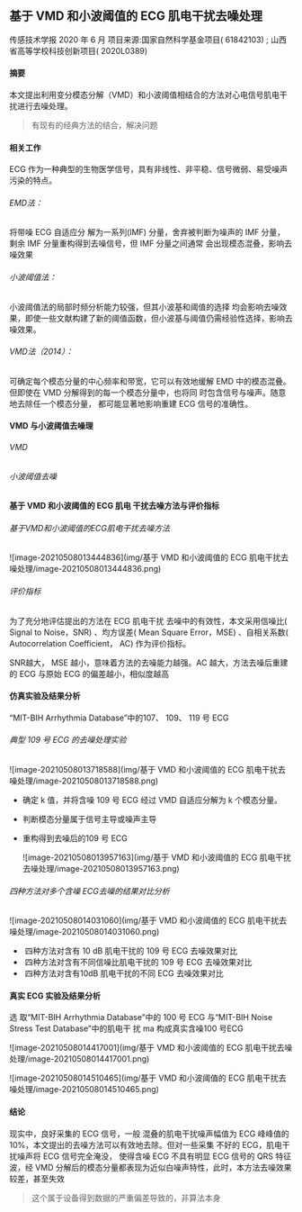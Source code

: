 ## 基于 VMD 和小波阈值的 ECG 肌电干扰去噪处理

传感技术学报 2020 年 6 月 项目来源:国家自然科学基金项目( 61842103) ; 山西省高等学校科技创新项目( 2020L0389) 

#### 摘要

本文提出利用变分模态分解（VMD）和小波阈值相结合的方法对心电信号肌电干扰进行去噪处理。

> 有现有的经典方法的结合，解决问题

#### 相关工作

ECG 作为一种典型的生物医学信号，具有非线性、非平稳、信号微弱、易受噪声污染的特点。

###### EMD法：

将带噪 ECG 自适应分 解为一系列(IMF) 分量，舍弃被判断为噪声的 IMF 分量，剩余 IMF 分量重构得到去噪信号，但 IMF 分量之间通常 会出现模态混叠，影响去噪效果

###### 小波阈值法：

小波阈值法的局部时频分析能力较强，但其小波基和阈值的选择 均会影响去噪效果，即使一些文献构建了新的阈值函数，但小波基与阈值仍需经验性选择，影响去噪效果。

###### VMD法（2014）：

可确定每个模态分量的中心频率和带宽，它可以有效地缓解 EMD 中的模态混叠。但即使在 VMD 分解得到的每一个模态分量中，也将同 时包含信号与噪声。随意地去除任一个模态分量， 都可能显著地影响重建 ECG 信号的准确性。

#### VMD 与小波阈值去噪理

###### VMD

###### 小波阈值去噪 

#### 基于 VMD 和小波阈值的 ECG 肌电 干扰去噪方法与评价指标 

###### 基于VMD和小波阈值的ECG肌电干扰去噪方法 

![image-20210508013444836](img/基于 VMD 和小波阈值的 ECG 肌电干扰去噪处理/image-20210508013444836.png)

###### 评价指标 

为了充分地评估提出的方法在 ECG 肌电干扰 去噪中的有效性，本文采用信噪比( Signal to Noise，SNR) 、均方误差( Mean Square Error，MSE) 、自相关系数( Autocorrelation Coefficient， AC) 作为评价指标。

SNR越大， MSE 越小，意味着方法的去噪能力越强。AC 越大，方法去噪后重建的 ECG 与原始 ECG 的偏差越小，相似度越高

#### 仿真实验及结果分析 

“MIT-BIH Arrhythmia Database”中的107、 109、 119 号 ECG

###### 典型 109 号 ECG 的去噪处理实验 

![image-20210508013718588](img/基于 VMD 和小波阈值的 ECG 肌电干扰去噪处理/image-20210508013718588.png)

- 确定 k 值，并将含噪 109 号 ECG 经过 VMD 自适应分解为 k 个模态分量。 

- 判断模态分量属于信号主导或噪声主导

- 重构得到去噪后的109 号 ECG

  ![image-20210508013957163](img/基于 VMD 和小波阈值的 ECG 肌电干扰去噪处理/image-20210508013957163.png)

###### 四种方法对多个含噪 ECG去噪的结果对比分析 

![image-20210508014031060](img/基于 VMD 和小波阈值的 ECG 肌电干扰去噪处理/image-20210508014031060.png)

- ​	四种方法对含有 10 dB 肌电干扰的 109 号 ECG 去噪效果对比 
- ​	四种方法对含有不同信噪比肌电干扰的 109 号 ECG 去噪效果对比 
- ​	四种方法对含有10dB 肌电干扰的不同 ECG 去噪效果对比 

#### 真实 ECG 实验及结果分析 

选 取“MIT-BIH Arrhythmia Database”中的 100 号 ECG 与“MIT-BIH Noise Stress Test Database”中的肌电干 扰 ma 构成真实含噪100 号ECG

![image-20210508014417001](img/基于 VMD 和小波阈值的 ECG 肌电干扰去噪处理/image-20210508014417001.png)

![image-20210508014510465](img/基于 VMD 和小波阈值的 ECG 肌电干扰去噪处理/image-20210508014510465.png)

#### 结论 

现实中，良好采集的 ECG 信号，一般 混叠的肌电干扰噪声幅值为 ECG 峰峰值的 10%，本文提出的去噪方法可以有效地去除。但对一些采集 不好的 ECG，肌电干扰噪声将 ECG 信号完全淹没， 使得含噪 ECG 不具有明显 ECG 信号的 QRS 特征波，经 VMD 分解后的模态分量都表现为近似白噪声特性，此时，本方法去噪效果较差，甚至失效

> 这个属于设备得到数据的严重偏差导致的，非算法本身